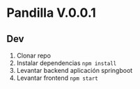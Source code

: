 # Pandilla V.0.0.1

## Dev
1. Clonar repo
2. Instalar dependencias ```npm install```
3. Levantar backend aplicación springboot
4. Levantar frontend ```npm start```
